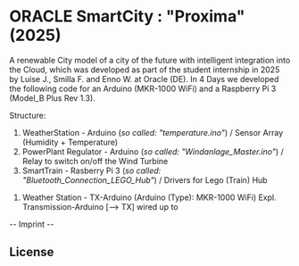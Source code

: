 # ORACLE SmartCity : "Proxima" (2025)

A renewable City model of a city of the future with intelligent integration into the Cloud, which was developed as part of the student internship in 2025 by Luise J., Smilla F. and Enno W. at Oracle (DE). In 4 Days we developed the following code for an Arduino (MKR-1000 WiFi) and a Raspberry Pi 3 (Model_B Plus Rev 1.3). 

Structure: 
1) WeatherStation - Arduino (_so called: "temperature.ino"_)  / Sensor Array (Humidity + Temperature)
2) PowerPlant Regulator - Arduino (_so called: "Windanlage_Master.ino"_)  / Relay to switch on/off the Wind Turbine  
3) SmartTrain - Rasberry Pi 3 (_so called: "Bluetooth_Connection_LEGO_Hub"_)  / Drivers for Lego (Train) Hub


1. Weather Station - TX-Arduino (Arduino (Type): MKR-1000 WiFi)
   Expl. Transmission-Arduino [--> TX] wired up to 

 -- Imprint --

## License
